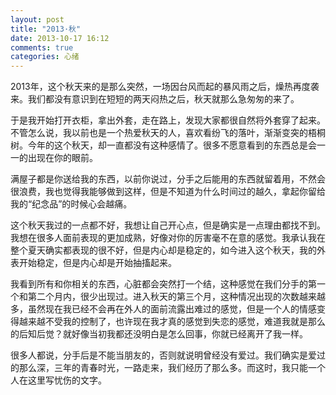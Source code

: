 ```yaml
---
layout: post
title: "2013·秋"
date: 2013-10-17 16:12
comments: true
categories: 心绪
---
```

2013年，这个秋天来的是那么突然，一场因台风而起的暴风雨之后，燥热再度袭来。我们都没有意识到在短短的两天闷热之后，秋天就那么急匆匆的来了。

于是我开始打开衣柜，拿出外套，走在路上，发现大家都很自然将外套穿了起来。不管怎么说，我以前也是一个热爱秋天的人，喜欢看纷飞的落叶，渐渐变突的梧桐树。今年的这个秋天，却一直都没有这种感情了。很多不愿意看到的东西总是会一一的出现在你的眼前。

满屋子都是你送给我的东西，以前你说过，分手之后能用的东西就留着用，不然会很浪费，我也觉得我能够做到这样，但是不知道为什么时间过的越久，拿起你留给我的“纪念品”的时候心会越痛。

这个秋天我过的一点都不好，我想让自己开心点，但是确实是一点理由都找不到。我想在很多人面前表现的更加成熟，好像对你的厉害毫不在意的感觉。我承认我在整个夏天确实都表现的很不好，但是内心却是稳定的，如今进入这个秋天，我的外表开始稳定，但是内心却是开始抽搐起来。

我看到所有和你相关的东西，心脏都会突然打一个结，这种感觉在我们分手的第一个和第二个月内，很少出现过。进入秋天的第三个月，这种情况出现的次数越来越多，虽然现在我已经不会再在外人的面前流露出难过的感觉，但是一个人的情感变得越来越不受我的控制了，也许现在我才真的感觉到失恋的感觉，难道我就是那么的后知后觉？就好像当初我都还没明白是怎么回事，你就已经离开了我一样。

很多人都说，分手后是不能当朋友的，否则就说明曾经没有爱过。我们确实是爱过的那么深，三年的青春时光，一路走来，我们经历了那么多。而这时，我只能一个人在这里写忧伤的文字。